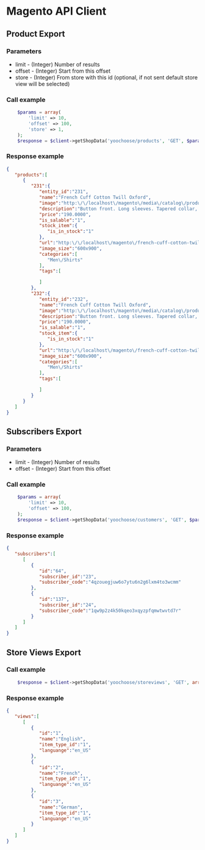# Magento API Client

## Product Export

### Parameters
* limit - (Integer) Number of results
* offset - (Integer) Start from this offset
* store - (Integer) From store with this id (optional, if not sent default store view will be selected)

### Call example
```php
    $params = array(
        'limit' => 10,
        'offset' => 100,
        'store' => 1,
    );
    $response = $client->getShopData('yoochoose/products', 'GET', $params);
```

### Response example
```json
{  
   "products":[  
      {  
         "231":{  
            "entity_id":"231",
            "name":"French Cuff Cotton Twill Oxford",
            "image":"http:\/\/localhost\/magento\/media\/catalog\/product\/m\/s\/msj000t_1.jpg",
            "description":"Button front. Long sleeves. Tapered collar, chest pocket, french cuffs.",
            "price":"190.0000",
            "is_salable":"1",
            "stock_item":{  
               "is_in_stock":"1"
            },
            "url":"http:\/\/localhost\/magento\/french-cuff-cotton-twill-oxford.html",
            "image_size":"600x900",
            "categories":[  
               "Men\/Shirts"
            ],
            "tags":[  

            ]
         },
         "232":{  
            "entity_id":"232",
            "name":"French Cuff Cotton Twill Oxford",
            "image":"http:\/\/localhost\/magento\/media\/catalog\/product\/m\/s\/msj000t_1.jpg",
            "description":"Button front. Long sleeves. Tapered collar, chest pocket, french cuffs.",
            "price":"190.0000",
            "is_salable":"1",
            "stock_item":{  
               "is_in_stock":"1"
            },
            "url":"http:\/\/localhost\/magento\/french-cuff-cotton-twill-oxford-563.html",
            "image_size":"600x900",
            "categories":[  
               "Men\/Shirts"
            ],
            "tags":[  

            ]
         }
      }
   ]
}
```
## Subscribers Export

### Parameters
* limit - (Integer) Number of results
* offset - (Integer) Start from this offset

### Call example
```php
    $params = array(
        'limit' => 10,
        'offset' => 100,
    );
    $response = $client->getShopData('yoochoose/customers', 'GET', $params);
```

### Response example
```json
{  
   "subscribers":[  
      [  
         {  
            "id":"64",
            "subscriber_id":"23",
            "subscriber_code":"4qzouegjuw6o7ytu6n2g6lxm4to3wcmm"
         },
         {  
            "id":"137",
            "subscriber_id":"24",
            "subscriber_code":"1qw9p2z4k50kqeo3xqyzpfqmwtwvtd7r"
         }
      ]
   ]
}
```
## Store Views Export

### Call example
```php
    $response = $client->getShopData('yoochoose/storeviews', 'GET', array());
```

### Response example
```json
{  
   "views":[  
      [  
         {  
            "id":"1",
            "name":"English",
            "item_type_id":"1",
            "languange":"en_US"
         },
         {  
            "id":"2",
            "name":"French",
            "item_type_id":"1",
            "languange":"en_US"
         },
         {  
            "id":"3",
            "name":"German",
            "item_type_id":"1",
            "languange":"en_US"
         }
      ]
   ]
}
```
